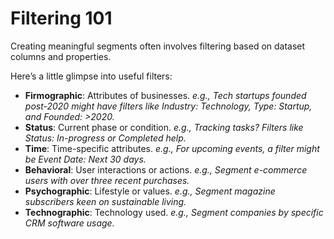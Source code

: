 # Filtering 101

Creating meaningful segments often involves filtering based on dataset columns and properties.

Here’s a little glimpse into useful filters:

* **Firmographic**: Attributes of businesses. _e.g., Tech startups founded post-2020 might have filters like Industry: Technology, Type: Startup, and Founded: >2020._
* **Status**: Current phase or condition. _e.g., Tracking tasks? Filters like Status: In-progress or Completed help._
* **Time**: Time-specific attributes. _e.g., For upcoming events, a filter might be Event Date: Next 30 days._
* **Behavioral**: User interactions or actions. _e.g., Segment e-commerce users with over three recent purchases._
* **Psychographic**: Lifestyle or values. _e.g., Segment magazine subscribers keen on sustainable living._
* **Technographic**: Technology used. _e.g., Segment companies by specific CRM software usage._
